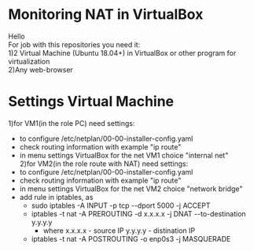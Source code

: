 # Monitoring NAT in VirtualBox 
Hello    
For job with this repositories you need it:    
1)2 Virtual Machine (Ubuntu 18.04+) in VirtualBox or other program for virtualization    
2)Any web-browser
# Settings Virtual Machine
1)for VM1(in the role PC) need settings:
- to configure /etc/netplan/00-00-installer-config.yaml    
- check routing information with example "ip route"   
- in menu settings VirtualBox for the net VM1 choice "internal net"     
2)for VM2(in the role route with NAT) need settings:
- to configure /etc/netplan/00-00-installer-config.yaml    
- check routing information with example "ip route"    
- in menu settings VirtualBox for the net VM2 choice "network bridge"    
- add rule in iptables, as    
    + sudo iptables -A INPUT -p tcp --dport 5000 -j ACCEPT    
    + iptables -t nat -A PREROUTING -d x.x.x.x -j DNAT --to-destination y.y.y.y    
        +  where x.x.x.x - source IP y.y.y.y - distination IP    
    + iptables -t nat -A POSTROUTING -o enp0s3 -j MASQUERADE    

